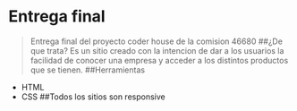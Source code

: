 # Entrega final 
>Entrega final del proyecto coder house de la comision 46680
##¿De que trata?
Es un sitio creado con la intencion de dar a los usuarios la facilidad de conocer una empresa y acceder a los distintos productos que se tienen.
##Herramientas
- HTML
- CSS
##Todos los sitios son responsive
